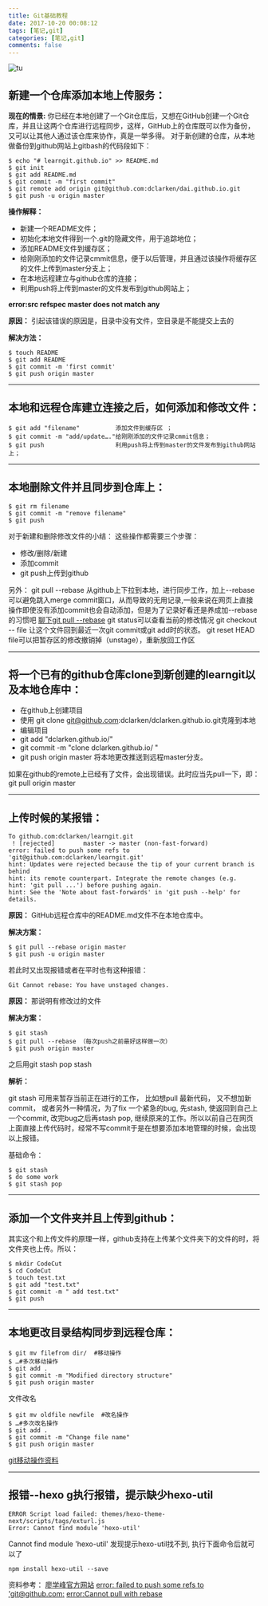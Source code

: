```yaml
---
title: Git基础教程
date: 2017-10-20 00:08:12
tags: [笔记,git]
categories: [笔记,git]
comments: false
---
```

![tu](https://i.loli.net/2017/10/27/59f2a5d1d9fee.jpg)
<!--more-->
## 新建一个仓库添加本地上传服务：
**现在的情景:**
你已经在本地创建了一个Git仓库后，又想在GitHub创建一个Git仓库，并且让这两个仓库进行远程同步，这样，GitHub上的仓库既可以作为备份，又可以让其他人通过该仓库来协作，真是一举多得。
对于新创建的仓库，从本地做备份到github网站上gitbash的代码段如下：

```vim
$ echo "# learngit.github.io" >> README.md
$ git init
$ git add README.md
$ git commit -m "first commit"
$ git remote add origin git@github.com:dclarken/dai.github.io.git
$ git push -u origin master
```

**操作解释：**

* 新建一个README文件；
* 初始化本地文件得到一个.git的隐藏文件，用于追踪地位；
* 添加README文件到缓存区；
* 给刚刚添加的文件记录cmmit信息，便于以后管理，并且通过该操作将缓存区的文件上传到master分支上；
* 在本地远程建立与github仓库的连接；
* 利用push将上传到master的文件发布到github网站上；

**error:src refspec master does not match any**

**原因：**
引起该错误的原因是，目录中没有文件，空目录是不能提交上去的

**解决方法：**

```vim
$ touch README
$ git add README 
$ git commit -m 'first commit'
$ git push origin master
```

---
## 本地和远程仓库建立连接之后，如何添加和修改文件：

```vim
$ git add "filename"          添加文件到缓存区 ；
$ git commit -m "add/update…."给刚刚添加的文件记录cmmit信息；
$ git push                    利用push将上传到master的文件发布到github网站上；
```

---
## 本地删除文件并且同步到仓库上：

```vim
$ git rm filename
$ git commit -m "remove filename"
$ git push
```
对于新建和删除修改文件的小结：
这些操作都需要三个步骤：

* 修改/删除/新建
* 添加commit
* git push上传到github

另外：
git pull --rebase 从github上下拉到本地，进行同步工作，加上--rebase可以避免跳入merge commit窗口，从而导致的无用记录,一般来说在网页上直接操作即使没有添加commit也会自动添加，但是为了记录好看还是养成加--rebase的习惯吧
[聊下git pull --rebase](<http://www.cnblogs.com/wangiqngpei557/p/6056624.html>)
git status可以查看当前的修改情况
git checkout -- file 让这个文件回到最近一次git commit或git add时的状态。
git reset HEAD file可以把暂存区的修改撤销掉（unstage），重新放回工作区

---
## 将一个已有的github仓库clone到新创建的learngit以及本地仓库中：

* 在github上创建项目
* 使用 git clone git@github.com:dclarken/dclarken.github.io.git克隆到本地
* 编辑项目
* git add "dclarken.github.io/"
* git commit -m "clone dclarken.github.io/ "
* git push origin master 将本地更改推送到远程master分支。

如果在github的remote上已经有了文件，会出现错误。此时应当先pull一下，即：
git pull origin master

---
## 上传时候的某报错：

```vim
To github.com:dclarken/learngit.git
 ! [rejected]        master -> master (non-fast-forward)
error: failed to push some refs to 'git@github.com:dclarken/learngit.git'
hint: Updates were rejected because the tip of your current branch is behind
hint: its remote counterpart. Integrate the remote changes (e.g.
hint: 'git pull ...') before pushing again.
hint: See the 'Note about fast-forwards' in 'git push --help' for details.
```

**原因：** 
GitHub远程仓库中的README.md文件不在本地仓库中。

**解决方案：**

```vim
$ git pull --rebase origin master
$ git push -u origin master
```

若此时又出现报错或者在平时也有这种报错：

```vim
Git Cannot rebase: You have unstaged changes.
```

**原因：**
那说明有修改过的文件

**解决方案：**

```vim
$ git stash
$ git pull --rebase （每次push之前最好这样做一次）
$ git push origin master
```

之后用git stash pop stash

**解析：**

git stash 可用来暂存当前正在进行的工作， 比如想pull 最新代码， 又不想加新commit， 或者另外一种情况，为了fix 一个紧急的bug,  先stash, 使返回到自己上一个commit, 改完bug之后再stash pop, 继续原来的工作。所以以前自己在网页上面直接上传代码时，经常不写commit于是在想要添加本地管理的时候，会出现以上报错。

基础命令：

```vim
$ git stash
$ do some work
$ git stash pop
```

---
## 添加一个文件夹并且上传到github：
其实这个和上传文件的原理一样，github支持在上传某个文件夹下的文件的时，将文件夹也上传。所以：

```vim
$ mkdir CodeCut
$ cd CodeCut
$ touch test.txt
$ git add "test.txt"
$ git commit -m " add test.txt"
$ git push
```

---
## 本地更改目录结构同步到远程仓库：

```vim
$ git mv filefrom dir/  #移动操作
$ …#多次移动操作
$ git add .
$ git commit -m "Modified directory structure"
$ git push origin master
```

文件改名

```vim
$ git mv oldfile newfile  #改名操作
$ …#多次改名操作
$ git add .
$ git commit -m "Change file name"
$ git push origin master
```


[git移动操作资料](http://www.yiibai.com/git/git_move_operation.html)

---
## 报错--hexo g执行报错，提示缺少hexo-util

```vim
ERROR Script load failed: themes/hexo-theme-next/scripts/tags/exturl.js  
Error: Cannot find module 'hexo-util' 
```
Cannot find module 'hexo-util'
发现提示hexo-util找不到,
执行下面命令后就可以了

```vim
npm install hexo-util --save
```

资料参考：
[廖学峰官方网站](<https://www.liaoxuefeng.com/>)
[error: failed to push some refs to 'git@github.com:](http://blog.csdn.net/u011471873/article/details/51462871)
[error:Cannot pull with rebase](http://blog.csdn.net/u012385190/article/details/70670213)


